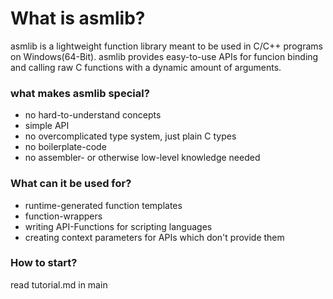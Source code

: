 # What is asmlib?
asmlib is a lightweight function library meant to be used in C/C++ programs on Windows(64-Bit).
asmlib provides easy-to-use APIs for funcion binding and calling raw C functions with a dynamic amount of arguments.
### what makes asmlib special?
- no hard-to-understand concepts
- simple API
- no overcomplicated type system, just plain C types
- no boilerplate-code
- no assembler- or otherwise low-level knowledge needed

### What can it be used for?
- runtime-generated function templates
- function-wrappers
- writing API-Functions for scripting languages
- creating context parameters for APIs which don't provide them

### How to start?
read tutorial.md in main
